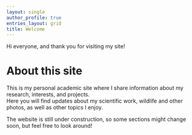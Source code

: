 ```yaml
---
layout: single
author_profile: true
entries_layout: grid
title: Welcome
---
```


Hi everyone, and thank you for visiting my site!

# About this site
This is my personal academic site where I share information about my research, interests, and projects.  
Here you will find updates about my scientific work, wildlife and other photos, as well as other topics I enjoy.

The website is still under construction, so some sections might change soon, but feel free to look around!
